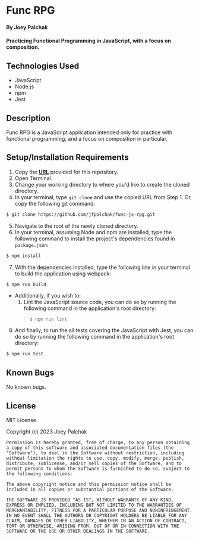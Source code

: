 # Func RPG

#### By Joey Palchak

#### Practicing Functional Programming in JavaScript, with a focus on composition.

## Technologies Used

* JavaScript
* Node.js
* npm
* Jest

## Description

Func RPG is a JavaScript application intended only for practice with functional programming, and a focus on composition in particular.

## Setup/Installation Requirements

1. Copy the **[URL](https://github.com/jfpalchak/func-js-rpg.git)** provided for this repository.
2. Open Terminal.
3. Change your working directory to where you'd like to create the cloned directory.
4. In your terminal, type `git clone` and use the copied URL from Step 1. Or, copy the following git command:
   
```bash
$ git clone https://github.com/jfpalchak/func-js-rpg.git
```

5. Navigate to the root of the newly cloned directory.
6. In your terminal, assuming Node and npm are installed, type the following command to install the project's dependencies found in `package.json`:
   
```bash
$ npm install
```

7. With the dependencies installed, type the following line in your terminal to build the application using webpack:
   
```bash
$ npm run build
```
  * Additionally, if you wish to:
    1. Lint the JavaScript source code, you can do so by running the following command in the application's root directory: 
    > `$ npm run lint`
  
8. And finally, to run the all tests covering the JavaScript with Jest, you can do so by running the following command in the application's root directory: 
   
```bash
$ npm run test
```

## Known Bugs

No known bugs.

## License

MIT License

Copyright (c) 2023 Joey Palchak

```
Permission is hereby granted, free of charge, to any person obtaining a copy of this software and associated documentation files (the "Software"), to deal in the Software without restriction, including without limitation the rights to use, copy, modify, merge, publish, distribute, sublicense, and/or sell copies of the Software, and to permit persons to whom the Software is furnished to do so, subject to the following conditions:

The above copyright notice and this permission notice shall be included in all copies or substantial portions of the Software.

THE SOFTWARE IS PROVIDED "AS IS", WITHOUT WARRANTY OF ANY KIND, EXPRESS OR IMPLIED, INCLUDING BUT NOT LIMITED TO THE WARRANTIES OF MERCHANTABILITY, FITNESS FOR A PARTICULAR PURPOSE AND NONINFRINGEMENT. IN NO EVENT SHALL THE AUTHORS OR COPYRIGHT HOLDERS BE LIABLE FOR ANY CLAIM, DAMAGES OR OTHER LIABILITY, WHETHER IN AN ACTION OF CONTRACT, TORT OR OTHERWISE, ARISING FROM, OUT OF OR IN CONNECTION WITH THE SOFTWARE OR THE USE OR OTHER DEALINGS IN THE SOFTWARE.
```